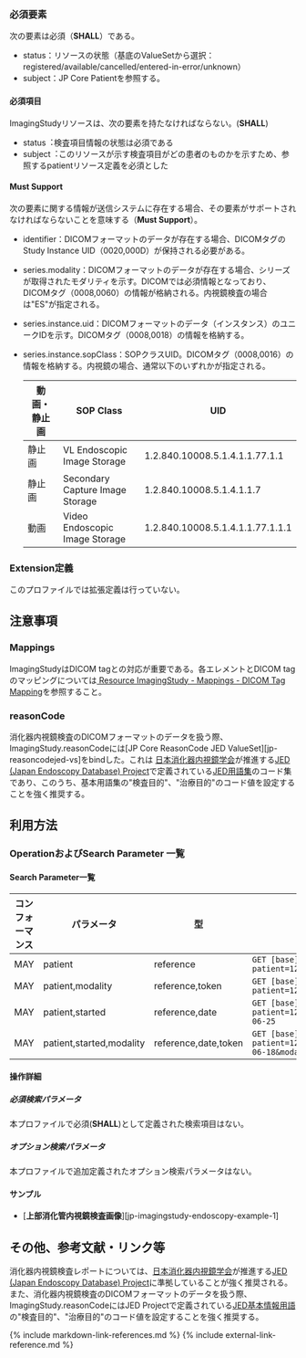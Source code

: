 
### 必須要素

次の要素は必須（**SHALL**）である。
- status：リソースの状態（基底のValueSetから選択：registered/available/cancelled/entered-in-error/unknown）
- subject：JP Core Patientを参照する。

#### 必須項目
ImagingStudyリソースは、次の要素を持たなければならない。(**SHALL**)
- status︓検査項目情報の状態は必須である
- subject︓このリソースが示す検査項目がどの患者のものかを示すため、参照するpatientリソース定義を必須とした

#### Must Support


次の要素に関する情報が送信システムに存在する場合、その要素がサポートされなければならないことを意味する（**Must Support**）。
- identifier：DICOMフォーマットのデータが存在する場合、DICOMタグのStudy Instance UID（0020,000D）が保持される必要がある。
- series.modality：DICOMフォーマットのデータが存在する場合、シリーズが取得されたモダリティを示す。DICOMでは必須情報となっており、DICOMタグ（0008,0060）の情報が格納される。内視鏡検査の場合は"ES"が指定される。
- series.instance.uid：DICOMフォーマットのデータ（インスタンス）のユニークIDを示す。DICOMタグ（0008,0018）の情報を格納する。
- series.instance.sopClass：SOPクラスUID。DICOMタグ（0008,0016）の情報を格納する。内視鏡の場合、通常以下のいずれかが指定される。
  

  |動画・静止画|SOP Class| UID |
  |---------|---------|-----|
  |静止画|VL Endoscopic Image Storage |1.2.840.10008.5.1.4.1.1.77.1.1 |
  |静止画|Secondary Capture Image Storage | 1.2.840.10008.5.1.4.1.1.7 |
  |動画|Video Endoscopic Image Storage | 1.2.840.10008.5.1.4.1.1.77.1.1.1 |

  <!-- 表形式で入れてみました
   - VL Endoscopic Image Storage：1.2.840.10008.5.1.4.1.1.77.1.1 (静止画)
   - Secondary Capture Image Storage：1.2.840.10008.5.1.4.1.1.7 (静止画)
   - Video Endoscopic Image Storage：1.2.840.10008.​5.​1.​4.​1.​1.77.1.​1.​1 (動画)
  -->
### Extension定義

このプロファイルでは拡張定義は行っていない。

## 注意事項

### Mappings

ImagingStudyはDICOM tagとの対応が重要である。各エレメントとDICOM tagのマッピングについては[ Resource ImagingStudy - Mappings - DICOM Tag Mapping](https://hl7.org/fhir/R4/imagingstudy-mappings.html#dicom)を参照すること。

### reasonCode
消化器内視鏡検査のDICOMフォーマットのデータを扱う際、ImagingStudy.reasonCodeには[JP Core ReasonCode JED ValueSet][jp-reasoncodejed-vs]をbindした。これは [日本消化器内視鏡学会](https://www.jges.net/)が推進する[JED (Japan Endoscopy Database) Project](https://jedproject.jges.net/)で定義されている[JED用語集](https://jedproject.jges.net/about/terms-about/)のコード集であり、このうち、基本用語集の"検査目的"、"治療目的"のコード値を設定することを強く推奨する。


## 利用方法

### OperationおよびSearch Parameter 一覧

#### Search Parameter一覧

| コンフォーマンス | パラメータ    | 型     | 例          |
| -------------| ----- | ------ | ----- |
| MAY | patient | reference | `GET [base]/ImagingStudy?patient=123` |
| MAY | patient,modality | reference,token | `GET [base]/ImagingStudy?patient=123&modality=ES` |
| MAY | patient,started | reference,date | `GET [base]/ImagingStudy?patient=123&started=eq2021-06-25` |
| MAY | patient,started,modality | reference,date,token | `GET [base]/ImagingStudy?patient=123&started=eq2021-06-18&modality=ES` |

#### 操作詳細

##### 必須検索パラメータ

本プロファイルで必須(**SHALL**)として定義された検索項目はない。

##### オプション検索パラメータ

本プロファイルで追加定義されたオプション検索パラメータはない。

#### サンプル

* [**上部消化管内視鏡検査画像**][jp-imagingstudy-endoscopy-example-1]

## その他、参考文献・リンク等

消化器内視鏡検査レポートについては、[日本消化器内視鏡学会](https://www.jges.net/)が推進する[JED (Japan Endoscopy Database) Project](https://jedproject.jges.net/)に準拠していることが強く推奨される。
また、消化器内視鏡検査のDICOMフォーマットのデータを扱う際、ImagingStudy.reasonCodeにはJED Projectで定義されている[JED基本情報用語](https://jedproject.jges.net/about/terms-about/)の"検査目的"、"治療目的"のコード値を設定することを強く推奨する。

{% include markdown-link-references.md %}
{% include external-link-reference.md %}

